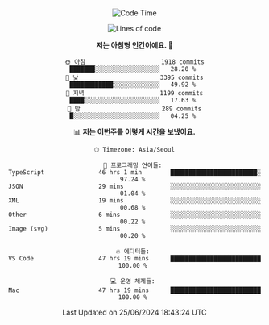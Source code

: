 <div align="center">

<br />

 <!--START_SECTION:waka-->
![Code Time](http://img.shields.io/badge/Code%20Time-2%2C722%20hrs%2045%20mins-blue)

![Lines of code](https://img.shields.io/badge/%EC%A0%80%EB%8A%94%20%EC%97%AC%ED%83%9C%EA%B9%8C%EC%A7%80%20-3.9%20million%20%EC%A4%84%EC%9D%98%20%EC%BD%94%EB%93%9C%EB%A5%BC%20%EC%9E%91%EC%84%B1%ED%96%88%EC%96%B4%EC%9A%94.-blue)

**저는 아침형 인간이에요. 🐤** 

```text
🌞 아침                     1918 commits        ███████░░░░░░░░░░░░░░░░░░   28.20 % 
🌆 낮　                     3395 commits        ████████████░░░░░░░░░░░░░   49.92 % 
🌃 저녁                     1199 commits        ████░░░░░░░░░░░░░░░░░░░░░   17.63 % 
🌙 밤　                     289 commits         █░░░░░░░░░░░░░░░░░░░░░░░░   04.25 % 
```


📊 **저는 이번주를 이렇게 시간을 보냈어요.** 

```text
🕑︎ Timezone: Asia/Seoul

💬 프로그래밍 언어들: 
TypeScript               46 hrs 1 min        ████████████████████████░   97.24 % 
JSON                     29 mins             ░░░░░░░░░░░░░░░░░░░░░░░░░   01.04 % 
XML                      19 mins             ░░░░░░░░░░░░░░░░░░░░░░░░░   00.68 % 
Other                    6 mins              ░░░░░░░░░░░░░░░░░░░░░░░░░   00.22 % 
Image (svg)              5 mins              ░░░░░░░░░░░░░░░░░░░░░░░░░   00.20 % 

🔥 에디터들: 
VS Code                  47 hrs 19 mins      █████████████████████████   100.00 % 

💻 운영 체제들: 
Mac                      47 hrs 19 mins      █████████████████████████   100.00 % 
```


 Last Updated on 25/06/2024 18:43:24 UTC
<!--END_SECTION:waka-->

</div>
